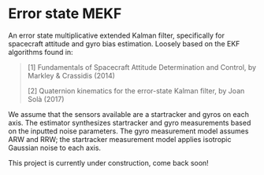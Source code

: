 # Error state MEKF 

An error state multiplicative extended Kalman filter, specifically for spacecraft attitude and gyro bias estimation. Loosely based on the EKF algorithms found in:

> [1] Fundamentals of Spacecraft Attitude Determination and Control, by Markley & Crassidis (2014)
> 
> [2] Quaternion kinematics for the error-state Kalman filter, by Joan Solà (2017)

We assume that the sensors available are a startracker and gyros on each axis. The estimator synthesizes startracker and gyro measurements based on the inputted noise parameters. The gyro measurement model assumes ARW and RRW; the startracker measurement model applies isotropic Gaussian noise to each axis.

This project is currently under construction, come back soon!
